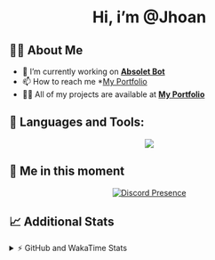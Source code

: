 <h1 align="center">Hi, i’m @Jhoan</h1>

## 🙋‍♂️ About Me

- 🔭 I’m currently working on **[Absolet Bot](https://strider.cloud)**
- 📫 How to reach me *[My Portfolio](https://jhoan.me/contact)
- 👨‍💻 All of my projects are available at **[My Portfolio](https://jhoan.me)**

## 🚀 Languages and Tools:
<p align="center">
  <a href="https://skillicons.dev">
    <img src="https://skillicons.dev/icons?i=js,ts,html,css,bootstrap,nodejs,express,vscode,neovim,vim,atom,cloudflare,git,github,discord,bots,linux,mongodb,nginx,redis,wordpress,heroku&perline=11" />
  </a>
</p>
  
## 👤 Me in this moment
<p align="center">
    <a href="https://discord.com/users/612460795124776960" target="_blank" rel="nofollow">
        <img src="https://lanyard-profile-readme.vercel.app/api/612460795124776960?idleMessage=Probably%20coding%20Absolet..." alt="Discord Presence" align="center">
    </a>
</p>

## 📈 Additional Stats
<details>
    <summary>⚡ GitHub and WakaTime Stats</summary>
    <br/>

<!--START_SECTION:waka-->
![Code Time](http://img.shields.io/badge/Code%20Time-637%20hrs%205%20mins-blue)

**🐱 My GitHub Data** 

> 📦 189.2 kB Used in GitHub's Storage 
 > 
> 🏆 352 Contributions in the Year 2023
 > 
> 💼 Opted to Hire
 > 
> 📜 5 Public Repositories 
 > 
> 🔑 44 Private Repositories 
 > 
**I'm an Early 🐤** 

```text
🌞 Morning                224 commits         ██░░░░░░░░░░░░░░░░░░░░░░░   07.76 % 
🌆 Daytime                1363 commits        ████████████░░░░░░░░░░░░░   47.23 % 
🌃 Evening                1149 commits        ██████████░░░░░░░░░░░░░░░   39.81 % 
🌙 Night                  150 commits         █░░░░░░░░░░░░░░░░░░░░░░░░   05.20 % 
```
📅 **I'm Most Productive on Saturday** 

```text
Monday                   405 commits         ████░░░░░░░░░░░░░░░░░░░░░   14.03 % 
Tuesday                  464 commits         ████░░░░░░░░░░░░░░░░░░░░░   16.08 % 
Wednesday                416 commits         ████░░░░░░░░░░░░░░░░░░░░░   14.41 % 
Thursday                 307 commits         ███░░░░░░░░░░░░░░░░░░░░░░   10.64 % 
Friday                   386 commits         ███░░░░░░░░░░░░░░░░░░░░░░   13.37 % 
Saturday                 548 commits         █████░░░░░░░░░░░░░░░░░░░░   18.99 % 
Sunday                   360 commits         ███░░░░░░░░░░░░░░░░░░░░░░   12.47 % 
```


📊 **This Week I Spent My Time On** 

```text
🕑︎ Time Zone: America/Bogota

💬 Programming Languages: 
No Activity Tracked This Week

🔥 Editors: 
No Activity Tracked This Week

🐱‍💻 Projects: 
No Activity Tracked This Week

💻 Operating System: 
No Activity Tracked This Week
```

**I Mostly Code in JavaScript** 

```text
JavaScript               17 repos            ████████████░░░░░░░░░░░░░   50.00 % 
TypeScript               10 repos            ███████░░░░░░░░░░░░░░░░░░   29.41 % 
Java                     3 repos             ██░░░░░░░░░░░░░░░░░░░░░░░   08.82 % 
EJS                      1 repo              █░░░░░░░░░░░░░░░░░░░░░░░░   02.94 % 
SCSS                     1 repo              █░░░░░░░░░░░░░░░░░░░░░░░░   02.94 % 
```




 Last Updated on 16/08/2023 13:34:54 UTC
<!--END_SECTION:waka-->
</details>
